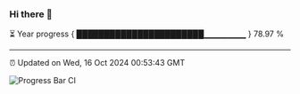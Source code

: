 ### Hi there 👋

⏳ Year progress { ███████████████████████▁▁▁▁▁▁▁ } 78.97 %

---

⏰ Updated on Wed, 16 Oct 2024 00:53:43 GMT

![Progress Bar CI](https://github.com/code-lakshay/GitHub-Actions-Demo/workflows/Progress%20Bar%20CI/badge.svg)
